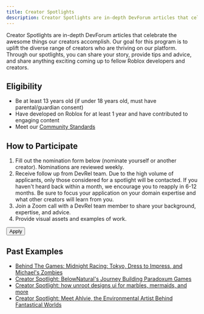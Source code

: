 ```yaml
---
title: Creator Spotlights
description: Creator Spotlights are in-depth DevForum articles that celebrate the awesome things our creators accomplish.
---
```


Creator Spotlights are in-depth DevForum articles that celebrate the awesome things our creators accomplish. Our goal for this program is to uplift the diverse range of creators who are thriving on our platform. Through our spotlights, you can share your story, provide tips and advice, and share anything exciting coming up to fellow Roblox developers and creators.

<figure>
<Chip
    color="success"
    label="Status: Open"
    size="medium"
    variant="filled" />
</figure>

## Eligibility

- Be at least 13 years old (if under 18 years old, must have parental/guardian consent)
- Have developed on Roblox for at least 1 year and have contributed to engaging content
- Meet our [Community Standards](https://en.help.roblox.com/hc/en-us/articles/203313410-Roblox-Community-Standards)

## How to Participate

1. Fill out the nomination form below (nominate yourself or another creator). Nominations are reviewed weekly.
2. Receive follow up from DevRel team. Due to the high volume of applicants, only those considered for a spotlight will be contacted. If you haven't heard back within a month, we encourage you to reapply in 6-12 months. Be sure to focus your application on your domain expertise and what other creators will learn from you.
3. Join a Zoom call with a DevRel team member to share your background, expertise, and advice.
4. Provide visual assets and examples of work.

<Button href="https://survey.roblox.com/jfe/form/SV_71CLpOMprlzQ8JM" size='large' variant='contained' style={{width:200}}>Apply</Button>

## Past Examples

- [Behind The Games: Midnight Racing: Tokyo, Dress to Impress, and Michael's Zombies](https://devforum.roblox.com/t/behind-the-games-midnight-racing-tokyo-dress-to-impress-and-michael%E2%80%99s-zombies/3131289)
- [Creator Spotlight: BelowNatural's Journey Building Paradoxum Games](https://devforum.roblox.com/t/creator-spotlight-belownatural%E2%80%99s-journey-building-paradoxum-games/3027035)
- [Creator Spotlight: how unroot designs ui for marbles, mermaids, and more](https://devforum.roblox.com/t/creator-spotlight-how-unroot-designs-ui-for-marbles-mermaids-and-more/3077233)
- [Creator Spotlight: Meet Ahlvie, the Environmental Artist Behind Fantastical Worlds](https://devforum.roblox.com/t/creator-spotlight-meet-ahlvie-the-environmental-artist-behind-fantastical-worlds/2964648)

